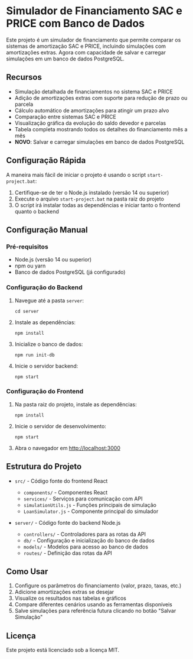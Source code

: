 # Simulador de Financiamento SAC e PRICE com Banco de Dados

Este projeto é um simulador de financiamento que permite comparar os sistemas de amortização SAC e PRICE, incluindo simulações com amortizações extras. Agora com capacidade de salvar e carregar simulações em um banco de dados PostgreSQL.

## Recursos

- Simulação detalhada de financiamentos no sistema SAC e PRICE
- Adição de amortizações extras com suporte para redução de prazo ou parcela
- Cálculo automático de amortizações para atingir um prazo alvo
- Comparação entre sistemas SAC e PRICE
- Visualização gráfica da evolução do saldo devedor e parcelas
- Tabela completa mostrando todos os detalhes do financiamento mês a mês
- **NOVO**: Salvar e carregar simulações em banco de dados PostgreSQL

## Configuração Rápida

A maneira mais fácil de iniciar o projeto é usando o script `start-project.bat`:

1. Certifique-se de ter o Node.js instalado (versão 14 ou superior)
2. Execute o arquivo `start-project.bat` na pasta raiz do projeto
3. O script irá instalar todas as dependências e iniciar tanto o frontend quanto o backend

## Configuração Manual

### Pré-requisitos

- Node.js (versão 14 ou superior)
- npm ou yarn
- Banco de dados PostgreSQL (já configurado)

### Configuração do Backend

1. Navegue até a pasta `server`:
   ```
   cd server
   ```

2. Instale as dependências:
   ```
   npm install
   ```

3. Inicialize o banco de dados:
   ```
   npm run init-db
   ```

4. Inicie o servidor backend:
   ```
   npm start
   ```

### Configuração do Frontend

1. Na pasta raiz do projeto, instale as dependências:
   ```
   npm install
   ```

2. Inicie o servidor de desenvolvimento:
   ```
   npm start
   ```

3. Abra o navegador em [http://localhost:3000](http://localhost:3000)

## Estrutura do Projeto

- `src/` - Código fonte do frontend React
  - `components/` - Componentes React
  - `services/` - Serviços para comunicação com API
  - `simulationUtils.js` - Funções principais de simulação
  - `LoanSimulator.js` - Componente principal do simulador

- `server/` - Código fonte do backend Node.js
  - `controllers/` - Controladores para as rotas da API
  - `db/` - Configuração e inicialização do banco de dados
  - `models/` - Modelos para acesso ao banco de dados
  - `routes/` - Definição das rotas da API

## Como Usar

1. Configure os parâmetros do financiamento (valor, prazo, taxas, etc.)
2. Adicione amortizações extras se desejar
3. Visualize os resultados nas tabelas e gráficos
4. Compare diferentes cenários usando as ferramentas disponíveis
5. Salve simulações para referência futura clicando no botão "Salvar Simulação"

## Licença

Este projeto está licenciado sob a licença MIT.
